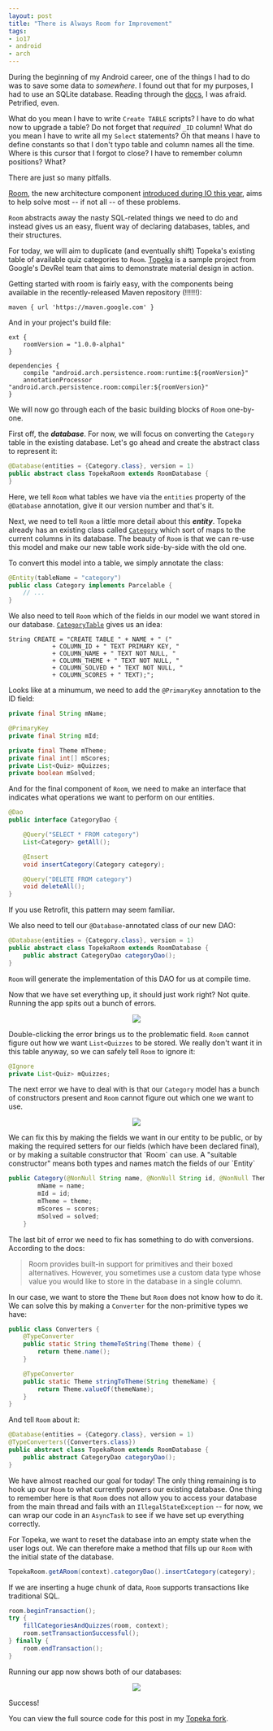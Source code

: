 ```yaml
---
layout: post
title: "There is Always Room for Improvement"
tags:
- io17
- android
- arch
---
```

During the beginning of my Android career, one of the things I had to do was to save some data to _somewhere_. I found out that for my purposes, I had to use an SQLite database. Reading through the [docs](https://developer.android.com/training/basics/data-storage/databases.html), I was afraid. Petrified, even.

What do you mean I have to write `Create TABLE` scripts? I have to do what now to upgrade a table? Do not forget that _required_ `_ID` column! What do you mean I have to write all my `Select` statements? Oh that means I have to define constants so that I don't typo table and column names all the time. Where is this cursor that I forgot to close? I have to remember column positions? What?

There are just so many pitfalls.

[Room](https://developer.android.com/topic/libraries/architecture/room.html), the new architecture component [introduced during IO this year](https://youtu.be/MfHsPGQ6bgE), aims to help solve most -- if not all -- of these problems.

`Room` abstracts away the nasty SQL-related things we need to do and instead gives us an easy, fluent way of declaring databases, tables, and their structures.

For today, we will aim to duplicate (and eventually shift) Topeka's existing table of available quiz categories to `Room`. [Topeka](https://github.com/googlesamples/android-topeka) is a sample project from Google's DevRel team that aims to demonstrate material design in action.

Getting started with room is fairly easy, with the components being available in the recently-released Maven repository (!!!!!!):
```
maven { url 'https://maven.google.com' }
```

And in your project's build file:
```
ext {
    roomVersion = "1.0.0-alpha1"
}

dependencies {
    compile "android.arch.persistence.room:runtime:${roomVersion}"
    annotationProcessor "android.arch.persistence.room:compiler:${roomVersion}"
}
```

We will now go through each of the basic building blocks of `Room` one-by-one.

First off, the _**database**_. For now, we will focus on converting the `Category` table in the existing database. Let's go ahead and create the abstract class to represent it:
```java
@Database(entities = {Category.class}, version = 1)
public abstract class TopekaRoom extends RoomDatabase {
}
```

Here, we tell `Room` what tables we have via the `entities` property of the `@Database` annotation, give it our version number and that's it. 

Next, we need to tell `Room` a little more detail about this _**entity**_. Topeka already has an existing class called [`Category`](https://github.com/googlesamples/android-topeka/blob/master/app/src/main/java/com/google/samples/apps/topeka/model/Category.java) which sort of maps to the current columns in its database. The beauty of `Room` is that we can re-use this model and make our new table work side-by-side with the old one.

To convert this model into a table, we simply annotate the class:
```java
@Entity(tableName = "category")
public class Category implements Parcelable {
    // ...
}
```

We also need to tell `Room` which of the fields in our model we want stored in our database. [`CategoryTable`](https://github.com/googlesamples/android-topeka/blob/master/app/src/main/java/com/google/samples/apps/topeka/persistence/CategoryTable.java) gives us an idea:
```
String CREATE = "CREATE TABLE " + NAME + " ("
            + COLUMN_ID + " TEXT PRIMARY KEY, "
            + COLUMN_NAME + " TEXT NOT NULL, "
            + COLUMN_THEME + " TEXT NOT NULL, "
            + COLUMN_SOLVED + " TEXT NOT NULL, "
            + COLUMN_SCORES + " TEXT);";
```

Looks like at a minumum, we need to add the `@PrimaryKey` annotation to the ID field:
```java
private final String mName;

@PrimaryKey
private final String mId;

private final Theme mTheme;
private final int[] mScores;
private List<Quiz> mQuizzes;
private boolean mSolved;
```

And for the final component of `Room`, we need to make an interface that indicates what operations we want to perform on our entities.
```java
@Dao
public interface CategoryDao {

    @Query("SELECT * FROM category")
    List<Category> getAll();

    @Insert
    void insertCategory(Category category);

    @Query("DELETE FROM category")
    void deleteAll();
}
```
If you use Retrofit, this pattern may seem familiar.

We also need to tell our `@Database`-annotated class of our new DAO:
```java
@Database(entities = {Category.class}, version = 1)
public abstract class TopekaRoom extends RoomDatabase {
    public abstract CategoryDao categoryDao();
}
```
`Room` will generate the implementation of this DAO for us at compile time.

Now that we have set everything up, it should just work right? Not quite. Running the app spits out a bunch of errors.
<p style="text-align: center"><a href="Room needs help"><img src="{{ site.baseurl }}/assets/cannot_figure_out_convert.png" ></a></p>

Double-clicking the error brings us to the problematic field. `Room` cannot figure out how we want `List<Quizzes` to be stored. We really don't want it in this table anyway, so we can safely tell `Room` to ignore it:
```java
@Ignore
private List<Quiz> mQuizzes;
```

The next error we have to deal with is that our `Category` model has a bunch of constructors present and `Room` cannot figure out which one we want to use.
<p style="text-align: center"><a href="Room needs more help"><img src="{{ site.baseurl }}/assets/cannot_figure_constructor.png" ></a></p>
We can fix this by making the fields we want in our entity to be public, or by making the required setters for our fields (which have been declared final), or by making a suitable constructor that `Room` can use. A "suitable constructor" means both types and names match the fields of our `Entity` 

```java
public Category(@NonNull String name, @NonNull String id, @NonNull Theme theme, boolean solved, int[] scores) {
        mName = name;
        mId = id;
        mTheme = theme;
        mScores = scores;
        mSolved = solved;
    }
```

The last bit of error we need to fix has something to do with conversions. According to the docs:
>Room provides built-in support for primitives and their boxed alternatives. However, you sometimes use a custom data type whose value you would like to store in the database in a single column.  

In our case, we want to store the `Theme` but `Room` does not know how to do it. We can solve this by making a `Converter` for the non-primitive types we have:
```java
public class Converters {
    @TypeConverter
    public static String themeToString(Theme theme) {
        return theme.name();
    }

    @TypeConverter
    public static Theme stringToTheme(String themeName) {
        return Theme.valueOf(themeName);
    }
}
```
And tell `Room` about it:
```java
@Database(entities = {Category.class}, version = 1)
@TypeConverters({Converters.class})
public abstract class TopekaRoom extends RoomDatabase {
    public abstract CategoryDao categoryDao();
}
```
We have almost reached our goal for today! The only thing remaining is to hook up our `Room` to what currently powers our existing database. One thing to remember here is that `Room` does not allow you to access your database from the main thread and fails with an `IllegalStateException` -- for now, we can wrap our code in an `AsyncTask` to see if we have set up everything correctly.

For Topeka, we want to reset the database into an empty state when the user logs out. We can therefore make a method that fills up our `Room` with the initial state of the database.
```java
TopekaRoom.getARoom(context).categoryDao().insertCategory(category);
```

If we are inserting a huge chunk of data, `Room` supports transactions like traditional SQL.
```java
room.beginTransaction();
try {
    fillCategoriesAndQuizzes(room, context);
    room.setTransactionSuccessful();
} finally {
    room.endTransaction();
}
```

Running our app now shows both of our databases:
<p style="text-align: center"><a href="We built a Room"><img src="{{ site.baseurl }}/assets/topeka_dbs.png" ></a></p>

Success!

You can view the full source code for this post in my [Topeka fork](https://github.com/zmdominguez/android-topeka). 



